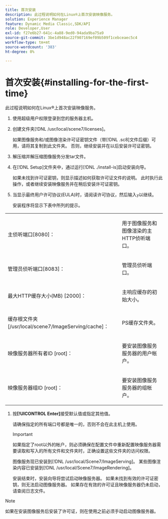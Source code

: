 ```yaml
---
title: 首次安装
description: 此过程说明如何在Linux®上首次安装映像服务。
solution: Experience Manager
feature: Dynamic Media Classic,SDK/API
role: Developer,User
exl-id: f27e6b27-641c-4a88-9ed0-94ada9ba75a9
source-git-commit: 3be1d948ac22f907169ef09b509f1cebceaec5c4
workflow-type: tm+mt
source-wordcount: '383'
ht-degree: 0%

---
```


# 首次安装{#installing-for-the-first-time}

此过程说明如何在Linux®上首次安装映像服务。

1. 使用超级用户权限登录到您的服务器主机。
1. 创建文件夹[!DNL /usr/local/scene7/licenses]。

   如果图像服务和/或图像渲染许可证密钥文件（带[!DNL .sc8]文件后缀）可用，请将其复制到此文件夹。 否则，继续安装并在以后安装许可证密钥。
1. 解压缩并解压缩图像服务分发tar文件。
1. 在[!DNL Setup]文件夹中，通过运行[!DNL ./install-is]启动安装向导。

   如果未找到许可证密钥，则显示描述如何获取许可证文件的说明。 此时执行此操作，或者继续安装映像服务并在稍后安装许可证密钥。
1. 当显示最终用户许可协议(EULA)时，请阅读许可协议，然后输入`y`以继续。

   安装程序将显示下表中所列的提示。

<table id="table_0E7B673CAD8E4C5EB72F8283A0DDEFC8"> 
 <tbody> 
  <tr> 
   <td colname="col1"> <p><span class="codeph">主侦听端口[8080]：</span> </p> </td>
   <td colname="col2"> <p>用于图像服务和图像渲染的主HTTP侦听端口。 </p> </td>
  </tr> 
  <tr> 
   <td colname="col1"> <p><span class="codeph">管理员侦听端口[8083]：</span> </p> </td> 
   <td colname="col2"> <p>管理员侦听端口。 </p> </td>
  </tr> 
  <tr> 
   <td colname="col1"> <p><span class="codeph">最大HTTP缓存大小(MB) [2000]：</span> </p> </td> 
   <td colname="col2"> <p>主响应缓存的初始大小。 </p> </td>
  </tr>
  <tr> 
   <td colname="col1"> <p><span class="codeph">缓存根文件夹[/usr/local/scene7/ImageServing/cache]：</span> </p> </td> 
   <td colname="col2"> <p>PS缓存文件夹。 </p> </td> 
  </tr> 
  <tr> 
   <td colname="col1"> <p><span class="codeph">映像服务器所有者ID [root]：</span> </p> </td>
   <td colname="col2"> <p>要安装图像服务服务器的用户帐户。 </p> </td>
  </tr>
  <tr> 
   <td colname="col1"> <p><span class="codeph">映像服务器组ID [root]：</span> </p> </td>
   <td colname="col2"> <p>要安装图像服务服务器的组帐户。 </p> </td>
  </tr>
 </tbody>
</table>

1. 按&#x200B;**[!UICONTROL Enter]**&#x200B;接受默认值或指定其他值。

   请确保指定的所有端口号都是唯一的，否则不会在此主机上使用。

   >[!IMPORTANT]
   >
   >如果指定了root以外的帐户，则必须确保在配置文件中重新配置映像服务器需要读取和写入的所有文件和文件夹时，正确设置这些文件夹的访问权限。
   >
   >图像服务现已安装到[!DNL /usr/local/Scene7/ImageServing]。 某些图像渲染内容已安装到[!DNL /usr/local/Scene7/ImageRendering]。
   >
   >安装结束时，安装向导将尝试启动映像服务器。 如果未找到有效的许可证密钥，则无法启动图像服务器。 如果存在有效的许可证且映像服务器仍未启动，请查阅日志文件。

>[!NOTE]
>
>如果在安装图像服务后安装了许可证，则在使用之前必须手动启动图像服务器。
